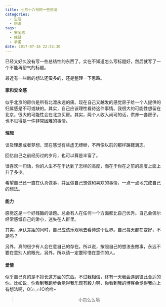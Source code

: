 ```yaml
---
title: 七月十六号的一些想法
categories:
  - 生活
  - 想法
tags:
  - 安全感
  - 成就
  - 承诺
date: 2017-07-16 22:52:30
---
```


已经又好久没有写一些总结性的东西了。实在不知道怎么写标题好，然后就写了一个不能再俗气的标题。

最近有一些新的想法还蛮多的，还是整理一下思路。

#### 家和安全感
似乎北京的房价是所有北漂永远的痛。现在自己又越发的感觉房子给一个人提供的归属感是不可或缺的。其实，自己应该理性看待这件事情。我很大的可能性想留在北京，很大的可能性会在北京买房。其实，两个人收入尚可的话，供养一套房子，也不见得是一件非常困难的事情。

#### 理想
谈及理想或者梦想，现在感觉有些虚无缥缈，不再像以前的那样踌躇满志。

回忆自己之前经历过的岁月，也可以算是丰富了。

很喜欢一句话，你的人生不在于达到了怎样的高度，而在于你在之前的高度上面上升了多少。

希望自己还一直在认真做事，并且做自己想做和喜欢的事情，一点一点地完成自己的想法。

#### 能力
感觉这是一个好残酷的话题。总会有人在任何一个方面都比自己优秀。自己会偶尔经常感慨自己的渺小，迷失在人群里。

其实，承认差距的同时，自己应该乐观地去看待这个世界。自己每天都在变好，不是吗？

另外，真的很少有人会在意自己的存在。所以说，按照自己的想法去做事，永远不要在意别人的眼光，另外，所以请一定要珍惜在意你的人。

#### 爱情
似乎自己真的是不擅长这方面的东西。不过我相信，终有一天我会遇到彼此合适的你。比如说，你看到我跑步会觉得我乐观有毅力啊，你看到我的博客会觉得我向上有想法啊，O(∩_∩)O哈哈~


><div align=center>小包么么哒</div>